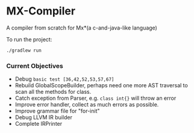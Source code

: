 # MX-Compiler
A compiler from scratch for Mx*(a c-and-java-like language)

To run the project:
```bash
./gradlew run
```

### Current Objectives
* Debug `basic test [36,42,52,53,57,67]`
* Rebuild GlobalScopeBuilder, perhaps need one more AST traversal 
to scan all the methods for class.
* Catch exception from Parser, e.g. `class int{}` will throw an error
* Improve error handler, collect as much errors as possible.
* Improve grammar file for "for-init"
* Debug LLVM IR builder
* Complete IRPrinter
